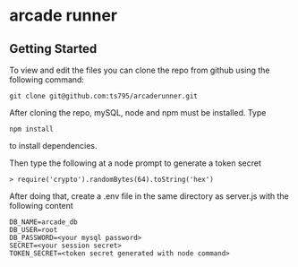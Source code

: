 # arcade runner

## Getting Started

To view and edit the files you can clone the repo from github using the following command:

```
git clone git@github.com:ts795/arcaderunner.git
```

After cloning the repo, mySQL, node and npm must be installed. Type
```
npm install
```
to install dependencies.

Then type the following at a node prompt to generate a token secret
```
> require('crypto').randomBytes(64).toString('hex')
```

After doing that, create a .env file in the same directory as server.js with the following content
```
DB_NAME=arcade_db
DB_USER=root
DB_PASSWORD=<your mysql password>
SECRET=<your session secret>
TOKEN_SECRET=<token secret generated with node command>
```
